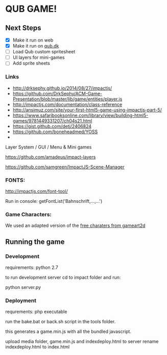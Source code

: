 # QUB GAME!


## Next Steps
* [x] Make it run on web
* [x] Make it run on [qub.dk](http://www.qub.dk/qub-game/)
* [ ] Load Qub custom spritesheet
* [ ] UI layers for mini-games
* [ ] Add sprite sheets

### Links
* http://drksephy.github.io/2014/08/27/impactjs/
* https://github.com/DrkSephy/ACM-Game-Presentation/blob/master/lib/game/entities/player.js
* http://impactjs.com/documentation/class-reference
* http://ansimuz.com/site/your-first-html5-game-using-impactjs-part-5/
* https://www.safaribooksonline.com/library/view/building-html5-games/9781449331207/ch04s21.html
* https://gist.github.com/detj/2406824
* https://github.com/boneheadmed/YOSS
*




Layer System / GUI / Menu & Mini games

https://github.com/amadeus/impact-layers

https://github.com/samgreen/ImpactJS-Scene-Manager

### FONTS:

http://impactjs.com/font-tool/

Run in console:
getFontList('Bahnschrift,...,...')

### Game Characters:
We used an adapted version of the [free charaters from gameart2d](https://www.gameart2d.com/freebies.html)


## Running the game

### Development

requirements: python 2.7

to run development server cd to impact folder and run:

python server.py

### Deployment

requrements: php executable

run the bake.bat or back.sh script in the tools folder.

this generates a game.min.js with all the bundled javascript.

upload media folder, game.min.js and indexdeploy.html to server
rename indexdeploy.html to index.html
